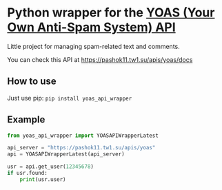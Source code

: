 # Python wrapper for the [YOAS (Your Own Anti-Spam System) API](https://github.com/Pashok111/YOAS-API)  
Little project for managing spam-related text and comments.

You can check this API at https://pashok11.tw1.su/apis/yoas/docs
## How to use
Just use pip: `pip install yoas_api_wrapper`
## Example
```python
from yoas_api_wrapper import YOASAPIWrapperLatest

api_server = "https://pashok11.tw1.su/apis/yoas"
api = YOASAPIWrapperLatest(api_server)

usr = api.get_user(12345678)
if usr.found:
    print(usr.user)
```
